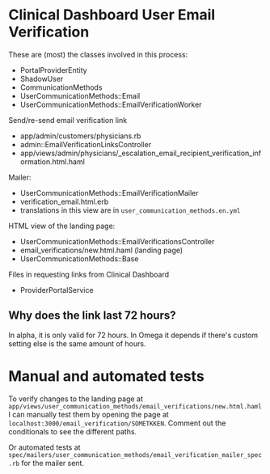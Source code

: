# Clinical Dashboard User Email Verification

These are (most) the classes involved in this process:

- PortalProviderEntity
- ShadowUser  
- CommunicationMethods
- UserCommunicationMethods::Email
- UserCommunicationMethods::EmailVerificationWorker

Send/re-send email verification link

- app/admin/customers/physicians.rb
- admin::EmailVerificationLinksController
- app/views/admin/physicians/_escalation_email_recipient_verification_information.html.haml

Mailer:

- UserCommunicationMethods::EmailVerificationMailer
- verification_email.html.erb
- translations in this view are in `user_communication_methods.en.yml`

HTML view of the landing page:

- UserCommunicationMethods::EmailVerificationsController
- email_verifications/new.html.haml (landing page)
- UserCommunicationMethods::Base

Files in requesting links from Clinical Dashboard

- ProviderPortalService

## Why does the link last 72 hours?

In alpha, it is only valid for 72 hours. In Omega it depends if there's custom setting else is the same amount of hours.

# Manual and automated tests

To verify changes to the landing page at `app/views/user_communication_methods/email_verifications/new.html.haml` I can manually test them by opening the page at `localhost:3000/email_verification/SOMETKKEN`. Comment out the conditionals to see the different paths.

Or automated tests at `spec/mailers/user_communication_methods/email_verification_mailer_spec.rb` for the mailer sent.
